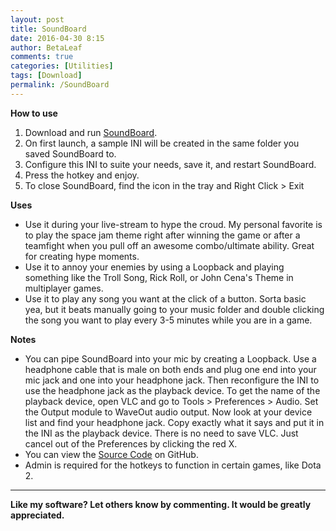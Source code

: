 ```yaml
---
layout: post
title: SoundBoard
date: 2016-04-30 8:15
author: BetaLeaf
comments: true
categories: [Utilities]
tags: [Download]
permalink: /SoundBoard
---
```


**How to use**  

1. Download and run [SoundBoard](https://github.com/BetaLeaf/SoundBoard/raw/master/SoundBoard.exe).  
2. On first launch, a sample INI will be created in the same folder you saved SoundBoard to.
3. Configure this INI to suite your needs, save it, and restart SoundBoard.  
4. Press the hotkey and enjoy.  
5. To close SoundBoard, find the icon in the tray and Right Click > Exit  

**Uses**  
  * Use it during your live-stream to hype the croud. My personal favorite is to play the space jam theme right after winning the game or after a teamfight when you pull off an awesome combo/ultimate ability. Great for creating hype moments.  
  * Use it to annoy your enemies by using a Loopback and playing something like the Troll Song, Rick Roll, or John Cena's Theme in multiplayer games.  
  * Use it to play any song you want at the click of a button. Sorta basic yea, but it beats manually going to your music folder and double clicking the song you want to play every 3-5 minutes while you are in a game.  

**Notes**  

  * You can pipe SoundBoard into your mic by creating a Loopback. Use a headphone cable that is male on both ends and plug one end into your mic jack and one into your headphone jack. Then reconfigure the INI to use the headphone jack as the playback device. To get the name of the playback device, open VLC and go to Tools > Preferences > Audio. Set the Output module to WaveOut audio output. Now look at your device list and find your headphone jack. Copy exactly what it says and put it in the INI as the playback device. There is no need to save VLC. Just cancel out of the Preferences by clicking the red X.  
  * You can view the [Source Code](https://github.com/BetaLeaf/SoundBoard/blob/master/SoundBoard.au3) on GitHub.  
  * Admin is required for the hotkeys to function in certain games, like Dota 2.
 
---

**Like my software? Let others know by commenting. It would be greatly appreciated.**  